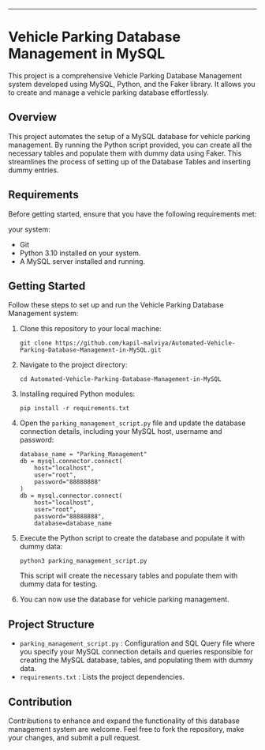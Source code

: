 ---

#                                               Vehicle Parking Database Management in MySQL

This project is a comprehensive Vehicle Parking Database Management system developed using MySQL, Python, and the Faker library. It allows you to create and manage a vehicle parking database effortlessly.

## Overview

This project automates the setup of a MySQL database for vehicle parking management. By running the Python script provided, you can create all the necessary tables and populate them with dummy data using Faker. This streamlines the process of setting up of the Database Tables and inserting dummy entries.

## Requirements

Before getting started, ensure that you have the following requirements met:

your system:

- Git
- Python 3.10 installed on your system.
- A MySQL server installed and running.

## Getting Started

Follow these steps to set up and run the Vehicle Parking Database Management system:

1. Clone this repository to your local machine:

   ```
   git clone https://github.com/kapil-malviya/Automated-Vehicle-Parking-Database-Management-in-MySQL.git
   ```

2. Navigate to the project directory:

   ```
   cd Automated-Vehicle-Parking-Database-Management-in-MySQL
   ```

3. Installing required Python modules:
   ```
   pip install -r requirements.txt
   ``` 

4. Open the `parking_management_script.py` file and update the database connection details, including your MySQL host, username and password:
   ```
   database_name = "Parking_Management"
   db = mysql.connector.connect(
       host="localhost",
       user="root",
       password="88888888"
   )
   db = mysql.connector.connect(
       host="localhost",
       user="root",
       password="88888888",
       database=database_name
   ```

5. Execute the Python script to create the database and populate it with dummy data:

   ```
   python3 parking_management_script.py
   ```

   This script will create the necessary tables and populate them with dummy data for testing.

6. You can now use the database for vehicle parking management.

## Project Structure

- `parking_management_script.py` : Configuration and SQL Query file where you specify your MySQL connection details and queries responsible for creating the MySQL database, tables, and populating them with dummy data.
- `requirements.txt` : Lists the project dependencies.

## Contribution

Contributions to enhance and expand the functionality of this database management system are welcome. Feel free to fork the repository, make your changes, and submit a pull request.
